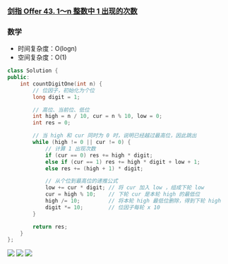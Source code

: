 ### [剑指 Offer 43. 1～n 整数中 1 出现的次数](https://leetcode-cn.com/problems/1nzheng-shu-zhong-1chu-xian-de-ci-shu-lcof/)

### 数学

- 时间复杂度：O(logn)
- 空间复杂度：O(1)

```c++
class Solution {
public:
    int countDigitOne(int n) {
        // 位因子，初始化为个位
        long digit = 1;

        // 高位、当前位、低位
        int high = n / 10, cur = n % 10, low = 0;
        int res = 0;

        // 当 high 和 cur 同时为 0 时，说明已经越过最高位，因此跳出
        while (high != 0 || cur != 0) {
            // 计算 1 出现次数
            if (cur == 0) res += high * digit;
            else if (cur == 1) res += high * digit + low + 1;
            else res += (high + 1) * digit;

            // 从个位到最高位的递推公式
            low += cur * digit; // 将 cur 加入 low ，组成下轮 low
            cur = high % 10;    // 下轮 cur 是本轮 high 的最低位
            high /= 10;         // 将本轮 high 最低位删除，得到下轮 high
            digit *= 10;        // 位因子每轮 x 10
        }

        return res;
    }
};
```

![](https://pic.leetcode-cn.com/78e60b6c2ada7434ba69643047758e113fa732815f7c53791271c5e0f123687c-Picture1.png)
![](https://pic.leetcode-cn.com/58c7e6472155b49923b48daac10bd438b68e9504690cf45d5e739f3a8cb9cee1-Picture2.png)
![](https://pic.leetcode-cn.com/0e51d37b434ef0ad93882cdcb832f867e18b872833c0c360ad4580eb9ed4aeda-Picture3.png)
